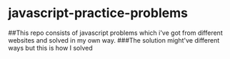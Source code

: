 # javascript-practice-problems

##This repo consists of javascript problems which i've got from different websites and solved in my own way.
###The solution might've different ways but this is how I solved
